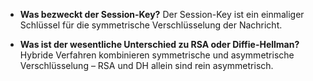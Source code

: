 * **Was bezweckt der Session-Key?**
  Der Session-Key ist ein einmaliger Schlüssel für die symmetrische Verschlüsselung der Nachricht.

* **Was ist der wesentliche Unterschied zu RSA oder Diffie-Hellman?**
  Hybride Verfahren kombinieren symmetrische und asymmetrische Verschlüsselung – RSA und DH allein sind rein asymmetrisch.
